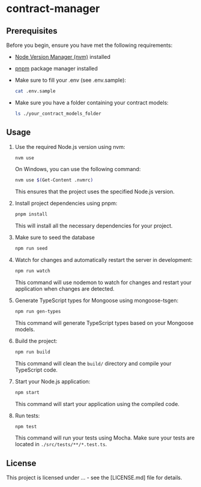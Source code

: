 # contract-manager

## Prerequisites

Before you begin, ensure you have met the following requirements:

- [Node Version Manager (nvm)](https://github.com/nvm-sh/nvm) installed
- [pnpm](https://pnpm.io/) package manager installed

- Make sure to fill your .env (see .env.sample):

  ```bash
  cat .env.sample
  ```

- Make sure you have a folder containing your contract models:

  ```bash
  ls ./your_contract_models_folder
  ```
 
## Usage

1. Use the required Node.js version using nvm:

   ```bash
   nvm use
   ```

   On Windows, you can use the following command:

   ```bash
   nvm use $(Get-Content .nvmrc)
   ```

   This ensures that the project uses the specified Node.js version.

2. Install project dependencies using pnpm:

   ```bash
   pnpm install
   ```

   This will install all the necessary dependencies for your project.

3. Make sure to seed the database

   ```bash
   npm run seed
   ```

4. Watch for changes and automatically restart the server in development:

   ```bash
   npm run watch
   ```

   This command will use nodemon to watch for changes and restart your application when changes are detected.
   
5. Generate TypeScript types for Mongoose using mongoose-tsgen:

   ```bash
   npm run gen-types
   ```

   This command will generate TypeScript types based on your Mongoose models.

6. Build the project:

   ```bash
   npm run build
   ```

   This command will clean the `build/` directory and compile your TypeScript code.

7. Start your Node.js application:

   ```bash
   npm start
   ```

   This command will start your application using the compiled code.

8. Run tests:

   ```bash
   npm test
   ```

   This command will run your tests using Mocha. Make sure your tests are located in `./src/tests/**/*.test.ts`.

## License

This project is licensed under ... - see the [LICENSE.md] file for details.
